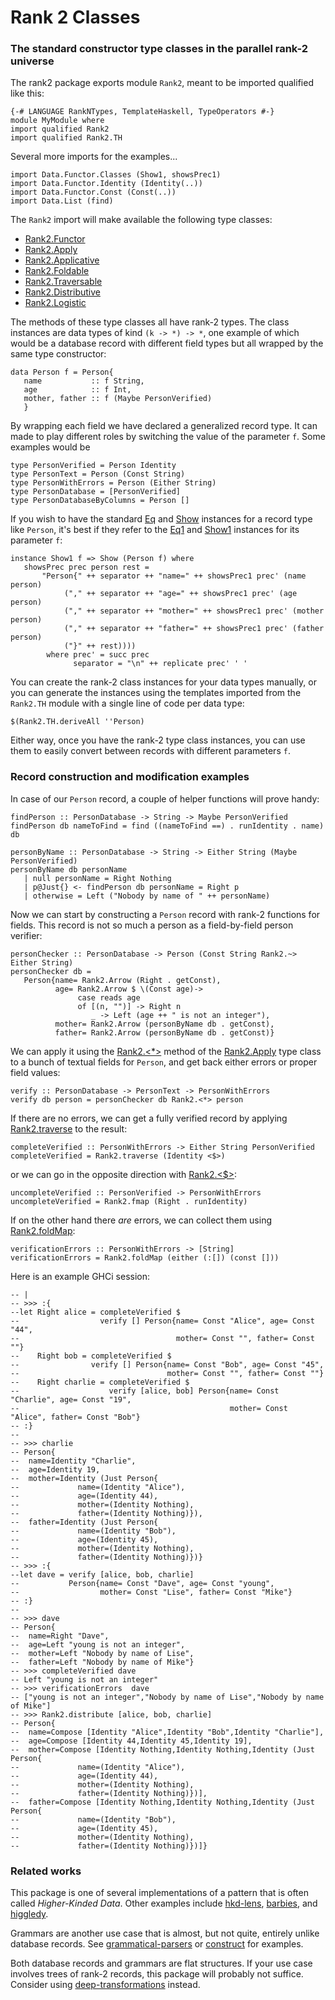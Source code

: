 Rank 2 Classes
==============

### The standard constructor type classes in the parallel rank-2 universe ###

The rank2 package exports module `Rank2`, meant to be imported qualified like this:

~~~ {.haskell}
{-# LANGUAGE RankNTypes, TemplateHaskell, TypeOperators #-}
module MyModule where
import qualified Rank2
import qualified Rank2.TH
~~~

Several more imports for the examples...

~~~ {.haskell}
import Data.Functor.Classes (Show1, showsPrec1)
import Data.Functor.Identity (Identity(..))
import Data.Functor.Const (Const(..))
import Data.List (find)
~~~

The `Rank2` import will make available the following type classes:

  * [Rank2.Functor](http://hackage.haskell.org/package/rank2classes/docs/Rank2.html#t:Functor)
  * [Rank2.Apply](http://hackage.haskell.org/package/rank2classes/docs/Rank2.html#t:Apply)
  * [Rank2.Applicative](http://hackage.haskell.org/package/rank2classes/docs/Rank2.html#t:Applicative)
  * [Rank2.Foldable](http://hackage.haskell.org/package/rank2classes/docs/Rank2.html#t:Foldable)
  * [Rank2.Traversable](http://hackage.haskell.org/package/rank2classes/docs/Rank2.html#t:Traversable)
  * [Rank2.Distributive](http://hackage.haskell.org/package/rank2classes/docs/Rank2.html#t:Distributive)
  * [Rank2.Logistic](http://hackage.haskell.org/package/rank2classes/docs/Rank2.html#t:Logistic)

The methods of these type classes all have rank-2 types. The class instances are data types of kind `(k -> *) -> *`,
one example of which would be a database record with different field types but all wrapped by the same type
constructor:

~~~ {.haskell}
data Person f = Person{
   name           :: f String,
   age            :: f Int,
   mother, father :: f (Maybe PersonVerified)
   }
~~~

By wrapping each field we have declared a generalized record type. It can made to play different roles by switching the
value of the parameter `f`. Some examples would be

~~~ {.haskell}
type PersonVerified = Person Identity
type PersonText = Person (Const String)
type PersonWithErrors = Person (Either String)
type PersonDatabase = [PersonVerified]
type PersonDatabaseByColumns = Person []
~~~

If you wish to have the standard [Eq](http://hackage.haskell.org/package/base/docs/Data-Eq.html#t:Eq) and
[Show](http://hackage.haskell.org/package/base/docs/Text-Show.html#t:Show) instances for a record type like `Person`,
it's best if they refer to the
[Eq1](http://hackage.haskell.org/package/base-4.9.1.0/docs/Data-Functor-Classes.html#t:Eq1) and
[Show1](http://hackage.haskell.org/package/base-4.9.1.0/docs/Data-Functor-Classes.html#t:Show1) instances for its
parameter `f`:

~~~ {.haskell}
instance Show1 f => Show (Person f) where
   showsPrec prec person rest =
       "Person{" ++ separator ++ "name=" ++ showsPrec1 prec' (name person)
            ("," ++ separator ++ "age=" ++ showsPrec1 prec' (age person)
            ("," ++ separator ++ "mother=" ++ showsPrec1 prec' (mother person)
            ("," ++ separator ++ "father=" ++ showsPrec1 prec' (father person)
            ("}" ++ rest))))
        where prec' = succ prec
              separator = "\n" ++ replicate prec' ' '
~~~

You can create the rank-2 class instances for your data types manually, or you can generate the instances using the
templates imported from the `Rank2.TH` module with a single line of code per data type:

~~~ {.haskell}
$(Rank2.TH.deriveAll ''Person)
~~~

Either way, once you have the rank-2 type class instances, you can use them to easily convert between records with
different parameters `f`.

### Record construction and modification examples ###

In case of our `Person` record, a couple of helper functions will prove handy:

~~~ {.haskell}
findPerson :: PersonDatabase -> String -> Maybe PersonVerified
findPerson db nameToFind = find ((nameToFind ==) . runIdentity . name) db
   
personByName :: PersonDatabase -> String -> Either String (Maybe PersonVerified)
personByName db personName
   | null personName = Right Nothing
   | p@Just{} <- findPerson db personName = Right p
   | otherwise = Left ("Nobody by name of " ++ personName)
~~~

Now we can start by constructing a `Person` record with rank-2 functions for fields. This record is not so much a person
as a field-by-field person verifier:
 
~~~ {.haskell}
personChecker :: PersonDatabase -> Person (Const String Rank2.~> Either String)
personChecker db =
   Person{name= Rank2.Arrow (Right . getConst),
          age= Rank2.Arrow $ \(Const age)->
               case reads age
               of [(n, "")] -> Right n
                  _ -> Left (age ++ " is not an integer"),
          mother= Rank2.Arrow (personByName db . getConst),
          father= Rank2.Arrow (personByName db . getConst)}
~~~

We can apply it using the [Rank2.<*>](http://hackage.haskell.org/package/rank2classes/docs/Rank2.html#v:-60--42--62-)
method of the [Rank2.Apply](http://hackage.haskell.org/package/rank2classes/docs/Rank2.html#t:Apply) type class to a bunch
of textual fields for `Person`, and get back either errors or proper field values:

~~~ {.haskell}
verify :: PersonDatabase -> PersonText -> PersonWithErrors
verify db person = personChecker db Rank2.<*> person
~~~

If there are no errors, we can get a fully verified record by applying
[Rank2.traverse](http://hackage.haskell.org/package/rank2classes/docs/Rank2.html#v:traverse) to the result:

~~~ {.haskell}
completeVerified :: PersonWithErrors -> Either String PersonVerified
completeVerified = Rank2.traverse (Identity <$>)
~~~

or we can go in the opposite direction with
[Rank2.<$>](http://hackage.haskell.org/package/rank2classes/docs/Rank2.html#v:-60--36--62-):

~~~ {.haskell}
uncompleteVerified :: PersonVerified -> PersonWithErrors
uncompleteVerified = Rank2.fmap (Right . runIdentity)
~~~

If on the other hand there *are* errors, we can collect them using
[Rank2.foldMap](http://hackage.haskell.org/package/rank2classes/docs/Rank2.html#v:foldMap):

~~~ {.haskell}
verificationErrors :: PersonWithErrors -> [String]
verificationErrors = Rank2.foldMap (either (:[]) (const []))
~~~

Here is an example GHCi session:

~~~ {.haskell}
-- |
-- >>> :{
--let Right alice = completeVerified $
--                  verify [] Person{name= Const "Alice", age= Const "44",
--                                   mother= Const "", father= Const ""}
--    Right bob = completeVerified $
--                verify [] Person{name= Const "Bob", age= Const "45",
--                                 mother= Const "", father= Const ""}
--    Right charlie = completeVerified $
--                    verify [alice, bob] Person{name= Const "Charlie", age= Const "19",
--                                               mother= Const "Alice", father= Const "Bob"}
-- :}
-- 
-- >>> charlie
-- Person{
--  name=Identity "Charlie",
--  age=Identity 19,
--  mother=Identity (Just Person{
--             name=(Identity "Alice"),
--             age=(Identity 44),
--             mother=(Identity Nothing),
--             father=(Identity Nothing)}),
--  father=Identity (Just Person{
--             name=(Identity "Bob"),
--             age=(Identity 45),
--             mother=(Identity Nothing),
--             father=(Identity Nothing)})}
-- >>> :{
--let dave = verify [alice, bob, charlie]
--           Person{name= Const "Dave", age= Const "young",
--                  mother= Const "Lise", father= Const "Mike"}
-- :}
--
-- >>> dave
-- Person{
--  name=Right "Dave",
--  age=Left "young is not an integer",
--  mother=Left "Nobody by name of Lise",
--  father=Left "Nobody by name of Mike"}
-- >>> completeVerified dave
-- Left "young is not an integer"
-- >>> verificationErrors  dave
-- ["young is not an integer","Nobody by name of Lise","Nobody by name of Mike"]
-- >>> Rank2.distribute [alice, bob, charlie]
-- Person{
--  name=Compose [Identity "Alice",Identity "Bob",Identity "Charlie"],
--  age=Compose [Identity 44,Identity 45,Identity 19],
--  mother=Compose [Identity Nothing,Identity Nothing,Identity (Just Person{
--             name=(Identity "Alice"),
--             age=(Identity 44),
--             mother=(Identity Nothing),
--             father=(Identity Nothing)})],
--  father=Compose [Identity Nothing,Identity Nothing,Identity (Just Person{
--             name=(Identity "Bob"),
--             age=(Identity 45),
--             mother=(Identity Nothing),
--             father=(Identity Nothing)})]}
~~~

### Related works ###

This package is one of several implementations of a pattern that is often called *Higher-Kinded Data*. Other examples
include [hkd-lens](https://hackage.haskell.org/package/hkd-lens),
[barbies](https://hackage.haskell.org/package/barbies), and [higgledy](https://hackage.haskell.org/package/higgledy).

Grammars are another use case that is almost, but not quite, entirely unlike database records. See
[grammatical-parsers](https://github.com/blamario/grampa/tree/master/grammatical-parsers) or
[construct](https://hackage.haskell.org/package/construct) for examples.

Both database records and grammars are flat structures. If your use case involves trees of rank-2 records, this
package will probably not suffice. Consider using
[deep-transformations](https://hackage.haskell.org/package/deep-transformations) instead.
